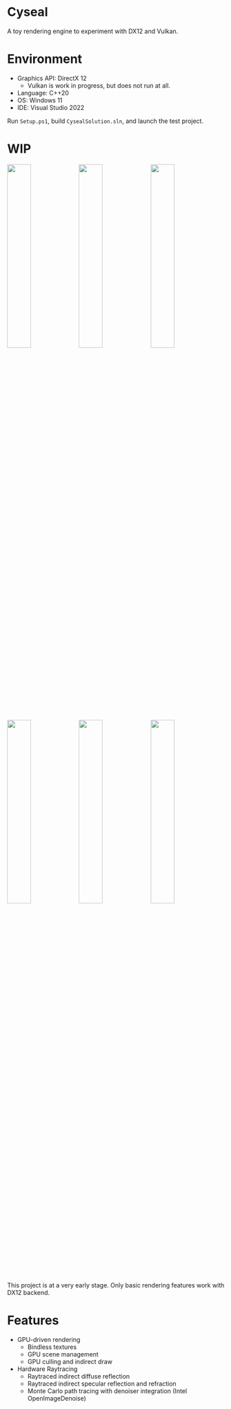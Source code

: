 # Cyseal

A toy rendering engine to experiment with DX12 and Vulkan.

# Environment

* Graphics API: DirectX 12
  * Vulkan is work in progress, but does not run at all.
* Language: C++20
* OS: Windows 11
* IDE: Visual Studio 2022

Run `Setup.ps1`, build `CysealSolution.sln`, and launch the test project.

# WIP

<img src="https://user-images.githubusercontent.com/11644393/196040224-dafb600b-1be4-46e3-aa16-5335859c9e76.jpg" width="33%" /><img src="https://user-images.githubusercontent.com/11644393/201951222-44803f65-1d79-4691-bbe2-04a782dc515c.jpg" width="33%" /><img src="https://user-images.githubusercontent.com/11644393/202848012-1d8ebcf2-53fc-4f08-b61b-4199d5fefa55.jpg" width="33%" />
<img src="https://user-images.githubusercontent.com/11644393/211977004-d3ec684f-cc0c-4958-b378-a961caedfd8c.jpg" width="33%" /><img src="https://user-images.githubusercontent.com/11644393/234315027-8311aee9-5662-43f2-a47e-02080d452031.jpg" width="33%" /><img src="https://user-images.githubusercontent.com/11644393/234315105-bdb18772-7ab5-419e-9a52-4c7f07cfafe7.jpg" width="33%" />

This project is at a very early stage. Only basic rendering features work with DX12 backend.

# Features

* GPU-driven rendering
  * Bindless textures
  * GPU scene management
  * GPU culling and indirect draw
* Hardware Raytracing
  * Raytraced indirect diffuse reflection
  * Raytraced indirect specular reflection and refraction
  * Monte Carlo path tracing with denoiser integration (Intel OpenImageDenoise)
